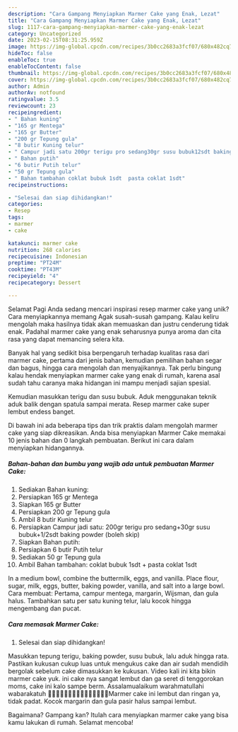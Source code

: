```yaml
---
description: "Cara Gampang Menyiapkan Marmer Cake yang Enak, Lezat"
title: "Cara Gampang Menyiapkan Marmer Cake yang Enak, Lezat"
slug: 1117-cara-gampang-menyiapkan-marmer-cake-yang-enak-lezat
category: Uncategorized
date: 2023-02-15T08:31:25.959Z
image: https://img-global.cpcdn.com/recipes/3b0cc2683a3fcf07/680x482cq70/marmer-cake-foto-resep-utama.jpg
hideToc: false
enableToc: true
enableTocContent: false
thumbnail: https://img-global.cpcdn.com/recipes/3b0cc2683a3fcf07/680x482cq70/marmer-cake-foto-resep-utama.jpg
cover: https://img-global.cpcdn.com/recipes/3b0cc2683a3fcf07/680x482cq70/marmer-cake-foto-resep-utama.jpg
author: Admin
authorAv: notfound
ratingvalue: 3.5
reviewcount: 23
recipeingredient:
- " Bahan kuning"
- "165 gr Mentega"
- "165 gr Butter"
- "200 gr Tepung gula"
- "8 butir Kuning telur"
- " Campur jadi satu 200gr terigu pro sedang30gr susu bubuk12sdt baking powder boleh skip"
- " Bahan putih"
- "6 butir Putih telur"
- "50 gr Tepung gula"
- " Bahan tambahan coklat bubuk 1sdt  pasta coklat 1sdt"
recipeinstructions:

- "Selesai dan siap dihidangkan!"
categories:
- Resep
tags:
- marmer
- cake

katakunci: marmer cake 
nutrition: 268 calories
recipecuisine: Indonesian
preptime: "PT24M"
cooktime: "PT43M"
recipeyield: "4"
recipecategory: Dessert

---
```



Selamat Pagi Anda sedang mencari inspirasi resep marmer cake yang unik? Cara menyiapkannya memang Agak susah-susah gampang. Kalau keliru mengolah maka hasilnya tidak akan memuaskan dan justru cenderung tidak enak. Padahal marmer cake yang enak seharusnya punya aroma dan cita rasa yang dapat memancing selera kita.


Banyak hal yang sedikit bisa berpengaruh terhadap kualitas rasa dari marmer cake, pertama dari jenis bahan, kemudian pemilihan bahan segar dan bagus, hingga cara mengolah dan menyajikannya. Tak perlu bingung kalau hendak menyiapkan marmer cake yang enak di rumah, karena asal sudah tahu caranya maka hidangan ini mampu menjadi sajian spesial.

Kemudian masukkan terigu dan susu bubuk. Aduk menggunakan teknik aduk balik dengan spatula sampai merata. Resep marmer cake super lembut endess banget.


Di bawah ini ada beberapa tips dan trik praktis dalam mengolah marmer cake yang siap dikreasikan. Anda bisa menyiapkan Marmer Cake memakai 10 jenis bahan dan 0 langkah pembuatan. Berikut ini cara dalam menyiapkan hidangannya.

<!--inarticleads1-->

##### Bahan-bahan dan bumbu yang wajib ada untuk pembuatan Marmer Cake:

1. Sediakan  Bahan kuning:
1. Persiapkan 165 gr Mentega
1. Siapkan 165 gr Butter
1. Persiapkan 200 gr Tepung gula
1. Ambil 8 butir Kuning telur
1. Persiapkan  Campur jadi satu: 200gr terigu pro sedang+30gr susu bubuk+1/2sdt baking powder (boleh skip)
1. Siapkan  Bahan putih:
1. Persiapkan 6 butir Putih telur
1. Sediakan 50 gr Tepung gula
1. Ambil  Bahan tambahan: coklat bubuk 1sdt + pasta coklat 1sdt


In a medium bowl, combine the buttermilk, eggs, and vanilla. Place flour, sugar, milk, eggs, butter, baking powder, vanilla, and salt into a large bowl. Cara membuat: Pertama, campur mentega, margarin, Wijsman, dan gula halus. Tambahkan satu per satu kuning telur, lalu kocok hingga mengembang dan pucat. 

<!--inarticleads2-->

##### Cara memasak Marmer Cake:


1. Selesai dan siap dihidangkan!

Masukkan tepung terigu, baking powder, susu bubuk, lalu aduk hingga rata. Pastikan kukusan cukup luas untuk mengukus cake dan air sudah mendidih bergolak sebelum cake dimasukkan ke kukusan. Video kali ini kita bikin marmer cake yuk. ini cake nya sangat lembut dan ga seret di tenggorokan moms, cake ini kalo sampe berm. Assalamualaikum warahmatullahi wabarakatuh 🍰🍰🍰🍰🍰🍰🍰🍰🍰🍰🍰🍰🍰🍰🍰Marmer cake ini lembut dan ringan ya, tidak padat. Kocok margarin dan gula pasir halus sampai lembut. 

Bagaimana? Gampang kan? Itulah cara menyiapkan marmer cake yang bisa kamu lakukan di rumah. Selamat mencoba!
